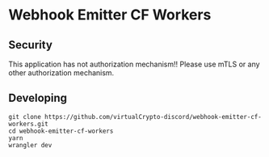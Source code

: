 # Webhook Emitter CF Workers
## Security 
This application has not authorization mechanism!!
Please use mTLS or any other authorization mechanism.

## Developing
```
git clone https://github.com/virtualCrypto-discord/webhook-emitter-cf-workers.git
cd webhook-emitter-cf-workers
yarn
wrangler dev
```
